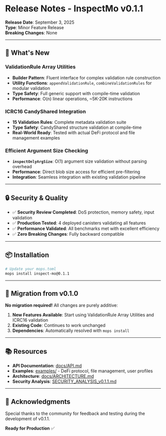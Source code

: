 # Release Notes - InspectMo v0.1.1

**Release Date**: September 3, 2025  
**Type**: Minor Feature Release  
**Breaking Changes**: None

---

## 🎉 What's New

### ValidationRule Array Utilities
- **Builder Pattern**: Fluent interface for complex validation rule construction
- **Utility Functions**: `appendValidationRule`, `combineValidationRules` for modular validation
- **Type Safety**: Full generic support with compile-time validation
- **Performance**: O(n) linear operations, ~5K-20K instructions

### ICRC16 CandyShared Integration  
- **15 Validation Rules**: Complete metadata validation suite
- **Type Safety**: CandyShared structure validation at compile-time
- **Real-World Ready**: Tested with actual DeFi protocol and file management examples

### Efficient Argument Size Checking
- **`inspectOnlyArgSize`**: O(1) argument size validation without parsing overhead
- **Performance**: Direct blob size access for efficient pre-filtering
- **Integration**: Seamless integration with existing validation pipeline

---

## 🔒 Security & Quality

- ✅ **Security Review Completed**: DoS protection, memory safety, input validation
- ✅ **Production Tested**: 4 deployed canisters validating all features
- ✅ **Performance Validated**: All benchmarks met with excellent efficiency
- ✅ **Zero Breaking Changes**: Fully backward compatible

---

## 📦 Installation

```bash
# Update your mops.toml
mops install inspect-mo@0.1.1
```

---

## 🚀 Migration from v0.1.0

**No migration required!** All changes are purely additive:

1. **New Features Available**: Start using ValidationRule Array Utilities and ICRC16 validation
2. **Existing Code**: Continues to work unchanged  
3. **Dependencies**: Automatically resolved with `mops install`

---

## 📚 Resources

- **API Documentation**: [docs/API.md](docs/API.md)
- **Examples**: [examples/](examples/) - DeFi protocol, file management, user profiles
- **Architecture**: [docs/ARCHITECTURE.md](docs/ARCHITECTURE.md)
- **Security Analysis**: [SECURITY_ANALYSIS_v0.1.1.md](SECURITY_ANALYSIS_v0.1.1.md)

---

## 🙏 Acknowledgments

Special thanks to the community for feedback and testing during the development of v0.1.1.

**Ready for Production** ✅
